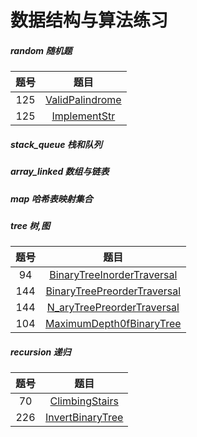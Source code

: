 # 数据结构与算法练习
#####  random 随机题
| 题号 | 题目|
| :---: | :---: |
| 125| [ValidPalindrome](https://github.com/wubobo952/LeetCode/blob/master/random/ValidPalindrome_125.java)
| 125| [ImplementStr](https://github.com/wubobo952/LeetCode/blob/master/random/ImplementStr_28.java)
#####  stack_queue 栈和队列
#####  array_linked 数组与链表
#####  map 哈希表映射集合
#####  tree 树,图
| 题号 | 题目|
| :---: | :---: |
| 94| [BinaryTreeInorderTraversal](https://github.com/wubobo952/LeetCode/blob/master/tree/BinaryTreeInorderTraversal_94.java)
| 144| [BinaryTreePreorderTraversal](https://github.com/wubobo952/LeetCode/blob/master/tree/BinaryTreePreorderTraversal_144.java)
| 144| [N_aryTreePreorderTraversal](https://github.com/wubobo952/LeetCode/blob/master/tree/N_aryTreePreorderTraversal_589.java)
| 104| [MaximumDepth0fBinaryTree](https://github.com/wubobo952/LeetCode/blob/master/tree/MaximumDepth0fBinaryTree_104.java)
##### recursion 递归
| 题号 | 题目|
| :---: | :---: |
| 70| [ClimbingStairs](https://github.com/wubobo952/LeetCode/blob/master/recursion/ClimbingStairs_70.java)
| 226| [InvertBinaryTree](https://github.com/wubobo952/LeetCode/blob/master/recursion/InvertBinaryTree_226.java)
